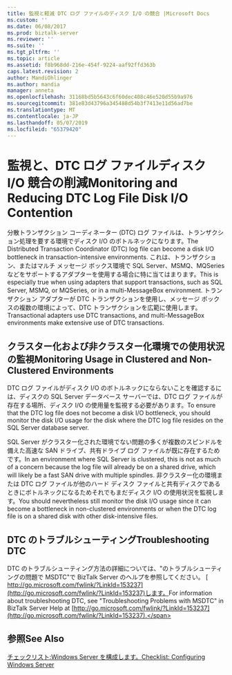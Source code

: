 ```yaml
---
title: 監視と軽減 DTC ログ ファイルのディスク I/O の競合 |Microsoft Docs
ms.custom: ''
ms.date: 06/08/2017
ms.prod: biztalk-server
ms.reviewer: ''
ms.suite: ''
ms.tgt_pltfrm: ''
ms.topic: article
ms.assetid: f8b968dd-216e-454f-9224-aaf92ffd363b
caps.latest.revision: 2
author: MandiOhlinger
ms.author: mandia
manager: anneta
ms.openlocfilehash: 31168bd5b5643c6f60dec408c46e520d55b9a976
ms.sourcegitcommit: 381e83d43796a345488d54b3f7413e11d56ad7be
ms.translationtype: MT
ms.contentlocale: ja-JP
ms.lasthandoff: 05/07/2019
ms.locfileid: "65379420"
---
```

# <a name="monitoring-and-reducing-dtc-log-file-disk-io-contention"></a><span data-ttu-id="e248b-102">監視と、DTC ログ ファイルディスク I/O 競合の削減</span><span class="sxs-lookup"><span data-stu-id="e248b-102">Monitoring and Reducing DTC Log File Disk I/O Contention</span></span>
<span data-ttu-id="e248b-103">分散トランザクション コーディネーター (DTC) ログ ファイルは、トランザクション処理を要する環境でディスク I/O のボトルネックになります。</span><span class="sxs-lookup"><span data-stu-id="e248b-103">The Distributed Transaction Coordinator (DTC) log file can become a disk I/O bottleneck in transaction-intensive environments.</span></span> <span data-ttu-id="e248b-104">これは、トランザクション、またはマルチ メッセージ ボックス環境で SQL Server、MSMQ、MQSeries などをサポートするアダプターを使用する場合に特に当てはまります。</span><span class="sxs-lookup"><span data-stu-id="e248b-104">This is especially true when using adapters that support transactions, such as SQL Server, MSMQ, or MQSeries, or in a multi-MessageBox environment.</span></span> <span data-ttu-id="e248b-105">トランザクション アダプターが DTC トランザクションを使用し、メッセージ ボックスの複数の環境によって、DTC トランザクションを広範に使用します。</span><span class="sxs-lookup"><span data-stu-id="e248b-105">Transactional adapters use DTC transactions, and multi-MessageBox environments make extensive use of DTC transactions.</span></span>  
  
## <a name="monitoring-usage-in-clustered-and-non-clustered-environments"></a><span data-ttu-id="e248b-106">クラスター化および非クラスター化環境での使用状況の監視</span><span class="sxs-lookup"><span data-stu-id="e248b-106">Monitoring Usage in Clustered and Non-Clustered Environments</span></span>  
 <span data-ttu-id="e248b-107">DTC ログ ファイルがディスク I/O のボトルネックにならないことを確認するには、ディスクの SQL Server データベース サーバーでは、DTC ログ ファイルが存在する場所、ディスク I/O の使用量を監視する必要があります。</span><span class="sxs-lookup"><span data-stu-id="e248b-107">To ensure that the DTC log file does not become a disk I/O bottleneck, you should monitor the disk I/O usage for the disk where the DTC log file resides on the SQL Server database server.</span></span>  
  
 <span data-ttu-id="e248b-108">SQL Server がクラスター化された環境でない問題の多くが複数のスピンドルを備えた高速な SAN ドライブ、共有ドライブ ログ ファイルが既に存在するためです。</span><span class="sxs-lookup"><span data-stu-id="e248b-108">In an environment where SQL Server is clustered, this is not as much of a concern because the log file will already be on a shared drive, which will likely be a fast SAN drive with multiple spindles.</span></span> <span data-ttu-id="e248b-109">非クラスター化の環境または DTC ログ ファイルが他のハード ディスク ファイルと共有ディスクであるときにボトルネックになるためそれでもまだディスク I/O の使用状況を監視します。</span><span class="sxs-lookup"><span data-stu-id="e248b-109">You should nevertheless still monitor the disk I/O usage since it can become a bottleneck in non-clustered environments or when the DTC log file is on a shared disk with other disk-intensive files.</span></span>  
  
## <a name="troubleshooting-dtc"></a><span data-ttu-id="e248b-110">DTC のトラブルシューティング</span><span class="sxs-lookup"><span data-stu-id="e248b-110">Troubleshooting DTC</span></span>  
 <span data-ttu-id="e248b-111">DTC のトラブルシューティング方法の詳細については、"のトラブルシューティングの問題で MSDTC"で BizTalk Server のヘルプを参照してください。 [ http://go.microsoft.com/fwlink/?LinkId=153237](http://go.microsoft.com/fwlink/?LinkId=153237)します。</span><span class="sxs-lookup"><span data-stu-id="e248b-111">For information about troubleshooting DTC, see "Troubleshooting Problems with MSDTC" in BizTalk Server Help at [http://go.microsoft.com/fwlink/?LinkId=153237](http://go.microsoft.com/fwlink/?LinkId=153237).</span></span>  
  
## <a name="see-also"></a><span data-ttu-id="e248b-112">参照</span><span class="sxs-lookup"><span data-stu-id="e248b-112">See Also</span></span>  
 [<span data-ttu-id="e248b-113">チェックリスト:Windows Server を構成します。</span><span class="sxs-lookup"><span data-stu-id="e248b-113">Checklist: Configuring Windows Server</span></span>](../technical-guides/checklist-configuring-windows-server.md)